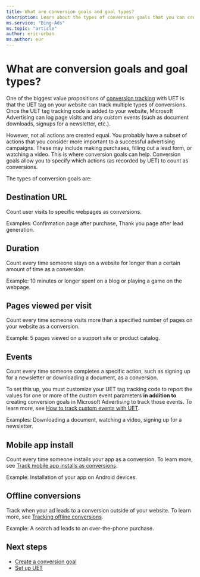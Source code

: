 ```yaml
---
title: What are conversion goals and goal types?
description: Learn about the types of conversion goals that you can create to track different types of conversions.
ms.service: "Bing-Ads"
ms.topic: "article"
author: eric-urban
ms.author: eur
---
```


# What are conversion goals and goal types?

One of the biggest value propositions of [conversion tracking](./hlp_BA_CONC_UETv2WhatIsCT.md) with UET is that the UET tag on your website can track multiple types of conversions.   Once the UET tag tracking code is added to your website, Microsoft Advertising can log page visits and any custom events (such as document downloads, signups for a newsletter, etc.).

However, not all actions are created equal. You probably have a subset of actions that you consider more important to a successful advertising campaigns.   These may include making purchases, filling out a lead form, or watching a video. This is where conversion goals can help. Conversion goals allow you to   specify which actions (as recorded by UET) to count as conversions.

The types of conversion goals are:

## Destination URL
Count user visits to specific webpages as conversions.

Examples: Confirmation page after purchase, Thank you page after lead generation.

## Duration
Count every time someone stays on a website for longer than a certain amount of time as a conversion.

Example: 10 minutes or longer spent on a blog or playing a game on the webpage.

## Pages viewed per visit
Count every time someone visits more than a specified number of pages on your website as a conversion.

Example: 5 pages viewed on a support site or product catalog.

## Events
Count every time someone completes a specific action, such as signing up for a newsletter or downloading a document, as a conversion.

To set this up, you must customize your UET tag tracking code to report the values for one or more of the custom event parameters **in addition to** creating conversion goals in Microsoft Advertising to track those events. To learn more, see [How to track custom events with UET](./hlp_BA_CONC_UETv2CustomEvent.md).

Examples: Downloading a document, watching a video, signing up for a newsletter.

## Mobile app install
Count every time someone installs your app as a conversion. To learn more, see [Track mobile app installs as conversions](./hlp_BA_PROC_UETv2MobileApp.md).

Example: Installation of your app on Android devices.

## Offline conversions
Track when your ad leads to a conversion outside of your website. To learn more, see [Tracking offline conversions](./hlp_BA_CONC_UETv2OfflineConversion.md).

Example: A search ad leads to an over-the-phone purchase.

 
## Next steps

- [Create a conversion goal](./hlp_BA_PROC_UETv2CreateGoal.md)
- [Set up UET](./hlp_BA_CONC_UET_Setup_Master.md)


